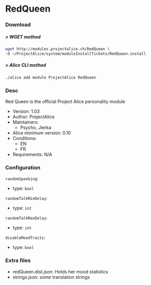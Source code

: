 # RedQueen

### Download

##### > WGET method
```bash
wget http://modules.projectalice.ch/RedQueen \
-O ~/ProjectAlice/system/moduleInstallTickets/RedQueen.install
```

##### > Alice CLI method
```bash
./alice add module ProjectAlice RedQueen
```

### Desc
Red Queen is the official Project Alice personality module

- Version: 1.03
- Author: ProjectAlice
- Maintainers:
  - Psycho, Jierka
- Alice minimum version: 0.10
- Conditions:
  - EN
  - FR
- Requirements: N/A


### Configuration

`randomSpeeking`:
 - type: `bool`
 
`randomTalkMinDelay`:
 - type: `int`

`randomTalkMaxDelay`:
 - type: `int`
 
 `disableMoodTraits`:
 - type: `bool`


### Extra files

- redQueen.dist.json: Holds her mood statistics
- strings.json: some translation strings
